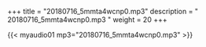 +++
title = "20180716_5mmta4wcnp0.mp3"
description = " 20180716_5mmta4wcnp0.mp3 "
weight = 20
+++

{{< myaudio01 mp3="20180716_5mmta4wcnp0.mp3" >}}

